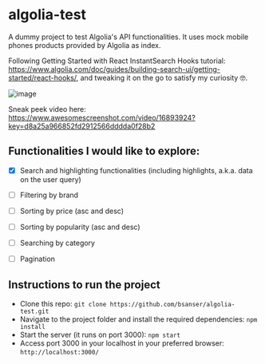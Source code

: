 # algolia-test
A dummy project to test Algolia's API functionalities. It uses mock mobile phones products provided by Algolia as index.

Following Getting Started with React InstantSearch Hooks tutorial: https://www.algolia.com/doc/guides/building-search-ui/getting-started/react-hooks/, and tweaking it on the go to satisfy my curiosity 🤓.

![image](https://user-images.githubusercontent.com/11380873/234864155-b1ad2285-9b63-49c7-bb7b-50b54c2c0ae2.png)


Sneak peek video here: https://www.awesomescreenshot.com/video/16893924?key=d8a25a966852fd2912566dddda0f28b2


## Functionalities I would like to explore:
- [x] Search and highlighting functionalities (including highlights, a.k.a. data on the user query)
- [ ] Filtering by brand
- [ ] Sorting by price (asc and desc)
- [ ] Sorting by popularity (asc and desc)
- [ ] Searching by category
- [ ] Pagination


## Instructions to run the project
- Clone this repo:
`git clone https://github.com/bsanser/algolia-test.git`
- Navigate to the project folder and install the required dependencies:
`npm install`
- Start the server (it runs on port 3000):
`npm start`
- Access port 3000 in your localhost in your preferred browser:
`http://localhost:3000/`
